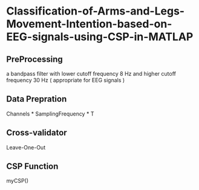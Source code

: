 # Classification-of-Arms-and-Legs-Movement-Intention-based-on-EEG-signals-using-CSP-in-MATLAP
## PreProcessing
a bandpass filter with lower cutoff frequency 8 Hz and higher cutoff frequency 30 Hz ( appropriate for EEG signals )
## Data Prepration
Channels * SamplingFrequency * T
## Cross-validator
Leave-One-Out
## CSP Function
myCSP()
